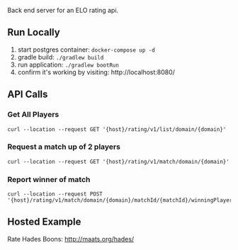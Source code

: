 
Back end server for an ELO rating api.


## Run Locally

1. start postgres container: `docker-compose up -d`
2. gradle build: `./gradlew build`
3. run application: `./gradlew bootRun`
4. confirm it's working by visiting: http://localhost:8080/

## API Calls

### Get All Players

```
curl --location --request GET '{host}/rating/v1/list/domain/{domain}'
```

### Request a match up of 2 players

```
curl --location --request GET '{host}/rating/v1/match/domain/{domain}'
```

### Report winner of match

```
curl --location --request POST '{host}/rating/v1/match/domain/{domain}/matchId/{matchId}/winningPlayerId/{winningPlayerId}'
```

## Hosted Example

Rate Hades Boons: http://maats.org/hades/